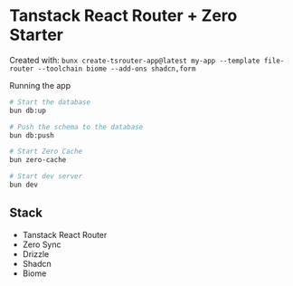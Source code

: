 # Tanstack React Router + Zero Starter

Created with:
`bunx create-tsrouter-app@latest my-app --template file-router --toolchain biome --add-ons shadcn,form`

Running the app

```bash
# Start the database
bun db:up

# Push the schema to the database
bun db:push

# Start Zero Cache
bun zero-cache

# Start dev server
bun dev 
```



## Stack

- Tanstack React Router
- Zero Sync
- Drizzle
- Shadcn
- Biome
